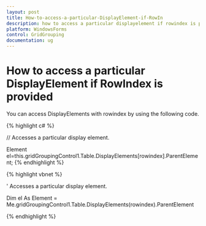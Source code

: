 ```yaml
---
layout: post
title: How-to-access-a-particular-DisplayElement-if-RowIn
description: how to access a particular displayelement if rowindex is provided
platform: WindowsForms
control: GridGrouping
documentation: ug
---
```


# How to access a particular DisplayElement if RowIndex is provided

You can access DisplayElements with rowindex by using the following code.

{% highlight c# %}



// Accesses a particular display element.

Element el=this.gridGroupingControl1.Table.DisplayElements[rowindex].ParentElement;
{% endhighlight %}


{% highlight vbnet %}



' Accesses a particular display element.

Dim el As Element = Me.gridGroupingControl1.Table.DisplayElements(rowindex).ParentElement


{% endhighlight %}
